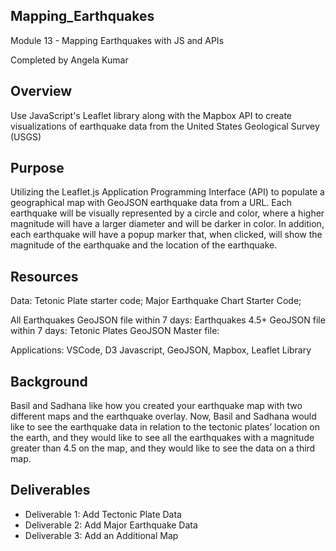 ## Mapping_Earthquakes
Module 13 - Mapping Earthquakes with JS and APIs

Completed by Angela Kumar

## Overview

Use JavaScript's Leaflet library along with the Mapbox API to create visualizations of earthquake data from the United States Geological Survey (USGS)

## Purpose
Utilizing the Leaflet.js Application Programming Interface (API) to populate a geographical map with GeoJSON earthquake data from a URL. Each earthquake will be visually represented by a circle and color, where a higher magnitude will have a larger diameter and will be darker in color. In addition, each earthquake will have a popup marker that, when clicked, will show the magnitude of the earthquake and the location of the earthquake.

## Resources

Data: Tetonic Plate starter code; Major Earthquake Chart Starter Code; 

All Earthquakes GeoJSON file within 7 days: 
Earthquakes 4.5+ GeoJSON file within 7 days: 
Tetonic Plates GeoJSON Master file:

Applications: VSCode, D3 Javascript, GeoJSON, Mapbox, Leaflet Library

## Background
Basil and Sadhana like how you created your earthquake map with two different maps and the earthquake overlay. Now, Basil and Sadhana would like to see the earthquake data in relation to the tectonic plates’ location on the earth, and they would like to see all the earthquakes with a magnitude greater than 4.5 on the map, and they would like to see the data on a third map.

## Deliverables

* Deliverable 1: Add Tectonic Plate Data
* Deliverable 2: Add Major Earthquake Data
* Deliverable 3: Add an Additional Map
